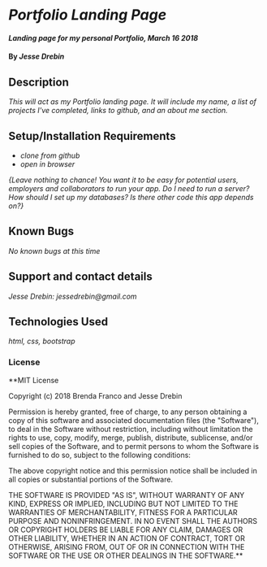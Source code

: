 # _Portfolio Landing Page_

#### _Landing page for my personal Portfolio, March 16 2018_

#### By _**Jesse Drebin**_

## Description

_This will act as my Portfolio landing page. It will include my name, a list of projects I've completed, links to github, and an about me section._

## Setup/Installation Requirements

* _clone from github_
* _open in browser_

_{Leave nothing to chance! You want it to be easy for potential users, employers and collaborators to run your app. Do I need to run a server? How should I set up my databases? Is there other code this app depends on?}_

## Known Bugs

_No known bugs at this time_

## Support and contact details

_Jesse Drebin: jessedrebin@gmail.com_

## Technologies Used

_html, css, bootstrap_

### License

**MIT License

Copyright (c) 2018 Brenda Franco and Jesse Drebin

Permission is hereby granted, free of charge, to any person obtaining a copy of this software and associated documentation files (the "Software"), to deal in the Software without restriction, including without limitation the rights to use, copy, modify, merge, publish, distribute, sublicense, and/or sell copies of the Software, and to permit persons to whom the Software is furnished to do so, subject to the following conditions:

The above copyright notice and this permission notice shall be included in all copies or substantial portions of the Software.

THE SOFTWARE IS PROVIDED "AS IS", WITHOUT WARRANTY OF ANY KIND, EXPRESS OR IMPLIED, INCLUDING BUT NOT LIMITED TO THE WARRANTIES OF MERCHANTABILITY, FITNESS FOR A PARTICULAR PURPOSE AND NONINFRINGEMENT. IN NO EVENT SHALL THE AUTHORS OR COPYRIGHT HOLDERS BE LIABLE FOR ANY CLAIM, DAMAGES OR OTHER LIABILITY, WHETHER IN AN ACTION OF CONTRACT, TORT OR OTHERWISE, ARISING FROM, OUT OF OR IN CONNECTION WITH THE SOFTWARE OR THE USE OR OTHER DEALINGS IN THE SOFTWARE.**
